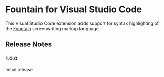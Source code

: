 # Fountain for Visual Studio Code

This Visual Studio Code extension adds support for syntax highlighting of the
[Fountain](http://fountain.io/) screenwriting markup language. 

## Release Notes

### 1.0.0

Initial release
